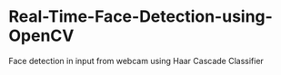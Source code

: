 # Real-Time-Face-Detection-using-OpenCV
Face detection in input from webcam using Haar Cascade Classifier
